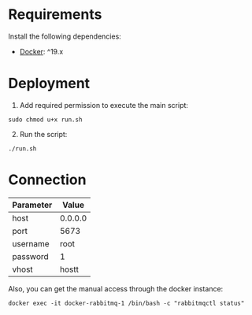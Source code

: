 # Requirements

Install the following dependencies:

- [Docker](https://docs.docker.com/engine/install/debian/#install-using-the-repository): ^19.x

# Deployment

1. Add required permission to execute the main script:

```shell
sudo chmod u+x run.sh
```

2. Run the script:

```shell
./run.sh
```

# Connection

| Parameter | Value   |
|-----------|---------|
| host      | 0.0.0.0 |
| port      | 5673    |
| username  | root    |
| password  | 1       |
| vhost     | hostt   |

Also, you can get the manual access through the docker instance:

```shell
docker exec -it docker-rabbitmq-1 /bin/bash -c "rabbitmqctl status"
```
